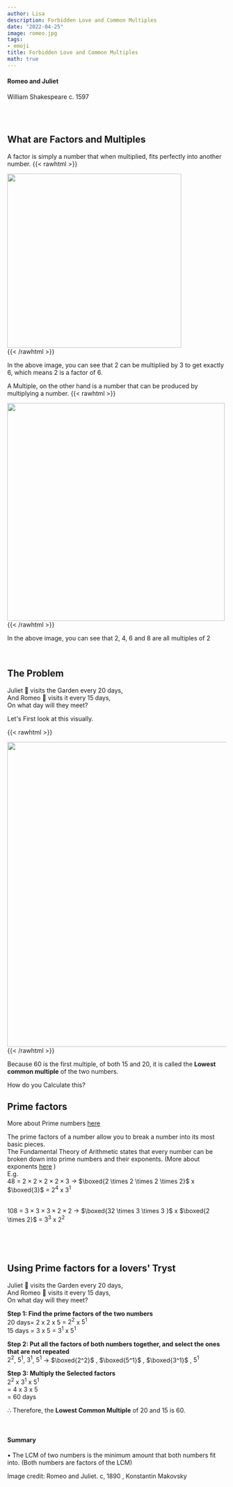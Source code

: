```yaml
---
author: Lisa
description: Forbidden Love and Common Multiples
date: "2022-04-25"
image: romeo.jpg
tags:
- emoji
title: Forbidden Love and Common Multiples
math: true
---
```

#### Romeo and Juliet
William Shakespeare c. 1597  
&nbsp;

&nbsp;

## What are Factors and Multiples

A factor is simply a number that when multiplied, fits perfectly into another number.
{{< rawhtml >}}
<div class="center">
<img src="/images/2factors.png" style="width:400px;">
</div>
{{< /rawhtml >}}

In the above image, you can see that 2 can be multiplied by 3 to get exactly 6, which means 2 is a factor of 6.

A Multiple, on the other hand is a number that can be produced by multiplying a number.
{{< rawhtml >}}
<div class="center">
<img src="/images/multiple.png" style="width:500px;">
</div>
{{< /rawhtml >}}

In the above image, you can see that 2, 4, 6 and 8 are all multiples of 2
&nbsp;

&nbsp;


## The Problem
Juliet 💃 visits the Garden every 20 days,  
And Romeo 🤵 visits it every 15 days,  
On what day will they meet? 

Let's First look at this visually.

{{< rawhtml >}}  
<div class="center">
<img src="/images/romeo2.png" style="width:700px;box-shadow:none">
</div>
{{< /rawhtml >}}

Because 60 is the first multiple, of both 15 and 20, it is called the **Lowest common multiple** of the two numbers.

How do you Calculate this?

## Prime factors
More about Prime numbers [here](/post/gallery/)  

The prime factors of a number allow you to break a number into its most basic pieces.  
The Fundamental Theory of Arithmetic states that every number can be broken down into prime numbers and their exponents.  (More about exponents [here](/post/exponents-and-st.-ives) )  
E.g.  
48 = $2 \times 2 \times 2 \times 2 \times 3$  $\longrightarrow$ $\boxed{2 \times  2 \times  2 \times  2}$ x $\boxed{3}$ = $2^4$  x $3^1$  
&nbsp;

108 = $3 \times 3 \times 3 \times 2 \times 2$ $\longrightarrow$ $\boxed{32 \times  3 \times  3 }$ x $\boxed{2 \times  2}$ = $3^3$  x $2^2$  

&nbsp;

&nbsp;

## Using Prime factors for a lovers' Tryst  
Juliet 💃 visits the Garden every 20 days,  
And Romeo 🤵 visits it every 15 days,  
On what day will they meet? 

**Step 1: Find the prime factors of the two numbers**    
20 days= 2 x 2 x 5 =  $2^2$  x $5^1$  
15 days = 3 x 5 = $3^1$  x $5^1$  

**Step 2: Put all the factors of both numbers together, and select the ones that are not repeated**    
$2^2$,  $5^1$, $3^1$,  $5^1$  $\longrightarrow$ $\boxed{2^2}$ ,  $\boxed{5^1}$ , $\boxed{3^1}$ , $5^1$ 

**Step 3: Multiply the Selected factors**   
$2^2$ x $3^1$ x $5^1$   
= $4$ x $3$ x $5$  
= $60$ days  


$\therefore$ Therefore, the **Lowest Common Multiple** of 20 and 15  is 60.
&nbsp;

&nbsp;

#### Summary  
• The LCM of two numbers is the minimum amount that both numbers fit into. (Both numbers are factors of the LCM)



Image credit: Romeo and Juliet. c, 1890 , Konstantin Makovsky